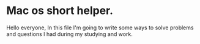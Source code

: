 # Mac os short helper.

Hello everyone, In this file I'm going to write some ways to solve problems and questions I had during my studying and work.
